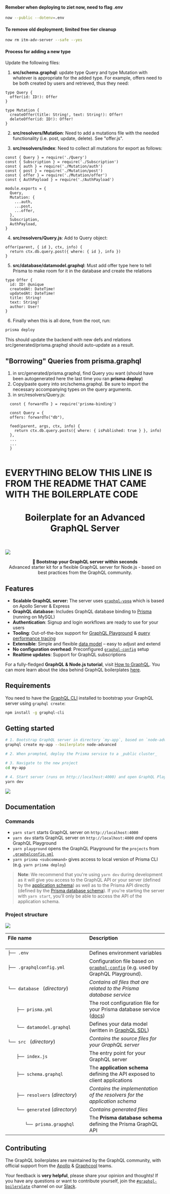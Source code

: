 #### Remeber when deploying to ziet now, need to flag .env

```sh
now --public --dotenv=.env
```
#### To remove old deployment; limited free tier cleanup
```sh
now rm itm-adv-server --safe --yes
```
#### Process for adding a new type
Update the following files:

1. **src/schema.graphql**: update type Query and type Mutation with whatever is appropriate for the added type.  For example, offers need to be both created by users and retrieved, thus they need:
```
type Query {
  offer(id: ID!): Offer
}

type Mutation {
  createOffer(title: String!, text: String!): Offer!
  deleteOffer(id: ID!): Offer!
}
```
2. **src/resolvers/Mutation**: Need to add a mutations file with the needed functionality (i.e. post, update, delete).  See "offer.js".

3. **src/resolvers/index**: Need to collect all mutations for export as follows:

```
const { Query } = require('./Query')
const { Subscription } = require('./Subscription')
const { auth } = require('./Mutation/auth')
const { post } = require('./Mutation/post')
const { offer } = require('./Mutation/offer')
const { AuthPayload } = require('./AuthPayload')

module.exports = {
  Query,
  Mutation: {
    ...auth,
    ...post,
    ...offer,
  },
  Subscription,
  AuthPayload,
}
```
4. **src/resolvers/Query.js**: Add to Query object:
```
offer(parent, { id }, ctx, info) {
  return ctx.db.query.post({ where: { id }, info })
}
```

5. **src/database/datamodel.graphql**: Must add offer type here to tell Prisma to make room for it in the database and create the relations

```
type Offer {
  id: ID! @unique
  createdAt: DateTime!
  updatedAt: DateTime!
  title: String!
  text: String!
  author: User!
}
```

6. Finally when this is all done, from the root, run:
```sh
prisma deploy
```
This should update the backend with new defs and relations
src/generated/prisma.graphql should auto-update as a result.

## "Borrowing" Queries from prisma.graphql
1. in src/generated/prisma.graphql, find Query you want (should have been autogenerated here the last time you ran **prisma deploy**)
2. Copy/paste query into src/schema.graphql. Be sure to import the necessary accompanying types on the query arguments. 
3. in src/resolvers/Query.js:
```
  const { forwardTo } = require('prisma-binding')
  
  const Query = {
  offers: forwardTo("db"),
  
  feed(parent, args, ctx, info) {
    return ctx.db.query.posts({ where: { isPublished: true } }, info)
  },
  ...
  ...
  }


```


# EVERYTHING BELOW THIS LINE IS FROM THE README THAT CAME WITH THE BOILERPLATE CODE

<h1 align="center"><strong>Boilerplate for an Advanced GraphQL Server</strong></h1>

<br />

![](https://imgur.com/lIi4YrZ.png)

<div align="center"><strong>🚀 Bootstrap your GraphQL server within seconds</strong></div>
<div align="center">Advanced starter kit for a flexible GraphQL server for Node.js - based on best practices from the GraphQL community.</div>

## Features

- **Scalable GraphQL server:** The server uses [`graphql-yoga`](https://github.com/prisma/graphql-yoga) which is based on Apollo Server & Express
- **GraphQL database:** Includes GraphQL database binding to [Prisma](https://www.prismagraphql.com) (running on MySQL)
- **Authentication**: Signup and login workflows are ready to use for your users
- **Tooling**: Out-of-the-box support for [GraphQL Playground](https://github.com/prisma/graphql-playground) & [query performance tracing](https://github.com/apollographql/apollo-tracing)
- **Extensible**: Simple and flexible [data model](./database/datamodel.graphql) – easy to adjust and extend
- **No configuration overhead**: Preconfigured [`graphql-config`](https://github.com/prisma/graphql-config) setup
- **Realtime updates**: Support for GraphQL subscriptions

For a fully-fledged **GraphQL & Node.js tutorial**, visit [How to GraphQL](https://www.howtographql.com/graphql-js/0-introduction/). You can more learn about the idea behind GraphQL boilerplates [here](https://blog.graph.cool/graphql-boilerplates-graphql-create-how-to-setup-a-graphql-project-6428be2f3a5).

## Requirements

You need to have the [GraphQL CLI](https://github.com/graphql-cli/graphql-cli) installed to bootstrap your GraphQL server using `graphql create`:

```sh
npm install -g graphql-cli
```

## Getting started

```sh
# 1. Bootstrap GraphQL server in directory `my-app`, based on `node-advanced` boilerplate
graphql create my-app --boilerplate node-advanced

# 2. When prompted, deploy the Prisma service to a _public cluster_

# 3. Navigate to the new project
cd my-app

# 4. Start server (runs on http://localhost:4000) and open GraphQL Playground
yarn dev
```

![](https://imgur.com/hElq68i.png)

## Documentation

### Commands

* `yarn start` starts GraphQL server on `http://localhost:4000`
* `yarn dev` starts GraphQL server on `http://localhost:4000` _and_ opens GraphQL Playground
* `yarn playground` opens the GraphQL Playground for the `projects` from [`.graphqlconfig.yml`](./.graphqlconfig.yml)
* `yarn prisma <subcommand>` gives access to local version of Prisma CLI (e.g. `yarn prisma deploy`)

> **Note**: We recommend that you're using `yarn dev` during development as it will give you access to the GraphQL API or your server (defined by the [application schema](./src/schema.graphql)) as well as to the Prisma API directly (defined by the [Prisma database schema](./generated/prisma.graphql)). If you're starting the server with `yarn start`, you'll only be able to access the API of the application schema.

### Project structure

![](https://imgur.com/95faUsa.png)

| File name 　　　　　　　　　　　　　　| Description 　　　　　　　　<br><br>|
| :--  | :--         |
| `├── .env` | Defines environment variables |
| `├── .graphqlconfig.yml` | Configuration file based on [`graphql-config`](https://github.com/prisma/graphql-config) (e.g. used by GraphQL Playground).|
| `└── database ` (_directory_) | _Contains all files that are related to the Prisma database service_ |\
| `　　├── prisma.yml` | The root configuration file for your Prisma database service ([docs](https://www.prismagraphql.com/docs/reference/prisma.yml/overview-and-example-foatho8aip)) |
| `　　└── datamodel.graphql` | Defines your data model (written in [GraphQL SDL](https://blog.graph.cool/graphql-sdl-schema-definition-language-6755bcb9ce51)) |
| `└── src ` (_directory_) | _Contains the source files for your GraphQL server_ |
| `　　├── index.js` | The entry point for your GraphQL server |
| `　　├── schema.graphql` | The **application schema** defining the API exposed to client applications  |
| `　　├── resolvers` (_directory_) | _Contains the implementation of the resolvers for the application schema_ |
| `　　└── generated` (_directory_) | _Contains generated files_ |
| `　　　　└── prisma.grapghql` | The **Prisma database schema** defining the Prisma GraphQL API  |

## Contributing

The GraphQL boilerplates are maintained by the GraphQL community, with official support from the [Apollo](https://dev-blog.apollodata.com) & [Graphcool](https://blog.graph.cool/) teams.

Your feedback is **very helpful**, please share your opinion and thoughts! If you have any questions or want to contribute yourself, join the [`#graphql-boilerplate`](https://graphcool.slack.com/messages/graphql-boilerplate) channel on our [Slack](https://graphcool.slack.com/).
